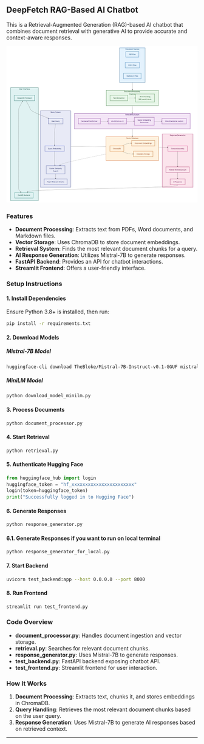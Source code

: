 ## DeepFetch RAG-Based AI Chatbot

This is a Retrieval-Augmented Generation (RAG)-based AI chatbot that combines document retrieval with generative AI to provide accurate and context-aware responses.

![Chatbot Overview](https://github.com/FawwazRaza/DeepFetch_RAG_chatbot/blob/main/image.png)

### Features
- **Document Processing**: Extracts text from PDFs, Word documents, and Markdown files.
- **Vector Storage**: Uses ChromaDB to store document embeddings.
- **Retrieval System**: Finds the most relevant document chunks for a query.
- **AI Response Generation**: Utilizes Mistral-7B to generate responses.
- **FastAPI Backend**: Provides an API for chatbot interactions.
- **Streamlit Frontend**: Offers a user-friendly interface.

### Setup Instructions
#### 1. Install Dependencies
Ensure Python 3.8+ is installed, then run:
```bash
pip install -r requirements.txt
```

#### 2. Download Models
##### Mistral-7B Model
```bash
huggingface-cli download TheBloke/Mistral-7B-Instruct-v0.1-GGUF mistral-7b-instruct-v0.1.Q4_K_M.gguf --local-dir ./models --local-dir-use-symlinks False
```
##### MiniLM Model
```bash
python download_model_minilm.py
```

#### 3. Process Documents
```bash
python document_processor.py
```

#### 4. Start Retrieval
```bash
python retrieval.py
```

#### 5. Authenticate Hugging Face
```python
from huggingface_hub import login
huggingface_token = "hf_xxxxxxxxxxxxxxxxxxxxxxx"
login(token=huggingface_token)
print("Successfully logged in to Hugging Face")
```

#### 6. Generate Responses
```bash
python response_generator.py
```

#### 6.1. Generate Responses if you want to run on local terminal
```bash
python response_generator_for_local.py
```

#### 7. Start Backend
```bash
uvicorn test_backend:app --host 0.0.0.0 --port 8000
```

#### 8. Run Frontend
```bash
streamlit run test_frontend.py
```

### Code Overview
- **document_processor.py**: Handles document ingestion and vector storage.
- **retrieval.py**: Searches for relevant document chunks.
- **response_generator.py**: Uses Mistral-7B to generate responses.
- **test_backend.py**: FastAPI backend exposing chatbot API.
- **test_frontend.py**: Streamlit frontend for user interaction.

### How It Works
1. **Document Processing**: Extracts text, chunks it, and stores embeddings in ChromaDB.
2. **Query Handling**: Retrieves the most relevant document chunks based on the user query.
3. **Response Generation**: Uses Mistral-7B to generate AI responses based on retrieved context.

---
